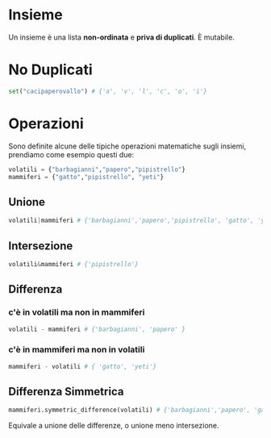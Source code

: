 # Insieme

Un insieme è una lista **non-ordinata** e **priva di duplicati**. È mutabile.


# No Duplicati

```python
set("cacipaperovallo") # {'a', 'v', 'l', 'c', 'o', 'i'}
```

# Operazioni

Sono definite alcune delle tipiche operazioni matematiche sugli insiemi, prendiamo come esempio questi due:

```python
volatili = {"barbagianni","papero","pipistrello"}
mammiferi = {"gatto","pipistrello", "yeti"}
```

## Unione

```python
volatili|mammiferi # {'barbagianni','papero','pipistrello', 'gatto', 'yeti'}
```

## Intersezione

```python
volatili&mammiferi # {'pipistrello'}
```

## Differenza

### c'è in volatili ma non in mammiferi

```python
volatili - mammiferi # {'barbagianni', 'papero' }
```

### c'è in mammiferi ma non in volatili
```python
mammiferi - volatili # { 'gatto', 'yeti'}
```
## Differenza Simmetrica

```python
mammiferi.symmetric_difference(volatili) # {'barbagianni','papero', 'gatto', 'yeti'}
```

Equivale a unione delle differenze, o unione meno intersezione.


